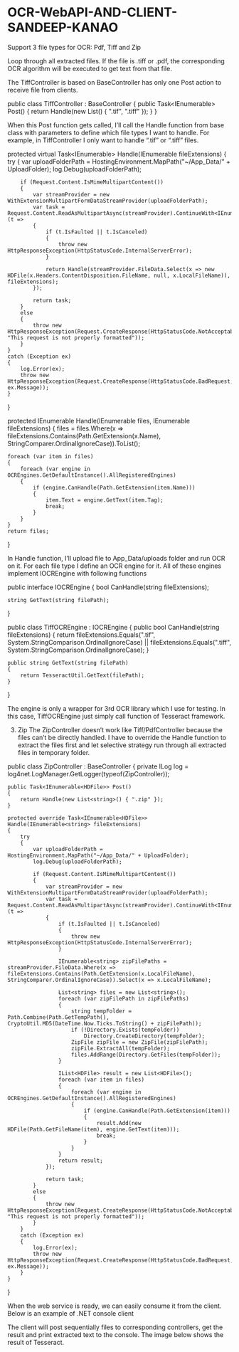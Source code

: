 # OCR-WebAPI-AND-CLIENT-SANDEEP-KANAO


Support 3 file types for OCR: Pdf, Tiff and Zip

Loop through all extracted files. If the file is .tiff or .pdf, the corresponding OCR algorithm will be executed to get text from that file.

The TiffController is based on BaseController has only one Post action to receive file from clients.

public class TiffController : BaseController
{
    public Task<IEnumerable<HDFile>> Post()
    {
        return Handle(new List<string>() { ".tif", ".tiff" });
    }
}

When this Post function gets called, I’ll call the Handle function from base class with parameters to define which file types I want to handle. For example, in TiffController I only want to handle “.tif” or “.tiff” files.

protected virtual Task<IEnumerable<HDFile>> Handle(IEnumerable<string> fileExtensions)
{
    try
    {
        var uploadFolderPath = HostingEnvironment.MapPath("~/App_Data/" + UploadFolder);
        log.Debug(uploadFolderPath);
 
        if (Request.Content.IsMimeMultipartContent())
        {
            var streamProvider = new WithExtensionMultipartFormDataStreamProvider(uploadFolderPath);
            var task = Request.Content.ReadAsMultipartAsync(streamProvider).ContinueWith<IEnumerable<HDFile>>(t =>
            {
                if (t.IsFaulted || t.IsCanceled)
                {
                    throw new HttpResponseException(HttpStatusCode.InternalServerError);
                }
 
                return Handle(streamProvider.FileData.Select(x => new HDFile(x.Headers.ContentDisposition.FileName, null, x.LocalFileName)), fileExtensions);
            });
 
            return task;
        }
        else
        {
            throw new HttpResponseException(Request.CreateResponse(HttpStatusCode.NotAcceptable, "This request is not properly formatted"));
        }
    }
    catch (Exception ex)
    {
        log.Error(ex);
        throw new HttpResponseException(Request.CreateResponse(HttpStatusCode.BadRequest, ex.Message));
    }
}
 
protected IEnumerable<HDFile> Handle(IEnumerable<HDFile> files, IEnumerable<string> fileExtensions)
{
    files = files.Where(x => fileExtensions.Contains(Path.GetExtension(x.Name), StringComparer.OrdinalIgnoreCase)).ToList();
 
    foreach (var item in files)
    {
        foreach (var engine in OCREngines.GetDefaultInstance().AllRegisteredEngines)
        {
            if (engine.CanHandle(Path.GetExtension(item.Name)))
            {
                item.Text = engine.GetText(item.Tag);
                break;
            }
        }
    }
    return files;
}


In Handle function, I’ll upload file to App_Data/uploads folder and run OCR on it. For each file type I define an OCR engine for it. All of these engines implement IOCREngine with following functions

public interface IOCREngine
{
    bool CanHandle(string fileExtensions);
 
    string GetText(string filePath);
}
 
public class TiffOCREngine : IOCREngine
{
    public bool CanHandle(string fileExtensions)
    {
        return fileExtensions.Equals(".tif", System.StringComparison.OrdinalIgnoreCase) || fileExtensions.Equals(".tiff", System.StringComparison.OrdinalIgnoreCase);
    }
 
    public string GetText(string filePath)
    {
        return TesseractUtil.GetText(filePath);
    }
}

The engine is only a wrapper for 3rd OCR library which I use for testing. In this case, TiffOCREngine just simply call function of Tesseract framework.

3. Zip
The ZipController doesn’t work like Tiff/PdfController because the files can’t be directly handled. I have to override the Handle function to extract the files first and let selective strategy run through all extracted files in temporary folder.

public class ZipController : BaseController
{
    private ILog log = log4net.LogManager.GetLogger(typeof(ZipController));
 
    public Task<IEnumerable<HDFile>> Post()
    {
        return Handle(new List<string>() { ".zip" });
    }
 
    protected override Task<IEnumerable<HDFile>> Handle(IEnumerable<string> fileExtensions)
    {
        try
        {
            var uploadFolderPath = HostingEnvironment.MapPath("~/App_Data/" + UploadFolder);
            log.Debug(uploadFolderPath);
 
            if (Request.Content.IsMimeMultipartContent())
            {
                var streamProvider = new WithExtensionMultipartFormDataStreamProvider(uploadFolderPath);
                var task = Request.Content.ReadAsMultipartAsync(streamProvider).ContinueWith<IEnumerable<HDFile>>(t =>
                {
                    if (t.IsFaulted || t.IsCanceled)
                    {
                        throw new HttpResponseException(HttpStatusCode.InternalServerError);
                    }
 
                    IEnumerable<string> zipFilePaths = streamProvider.FileData.Where(x => fileExtensions.Contains(Path.GetExtension(x.LocalFileName), StringComparer.OrdinalIgnoreCase)).Select(x => x.LocalFileName);
 
                    List<string> files = new List<string>();
                    foreach (var zipFilePath in zipFilePaths)
                    {
                        string tempFolder = Path.Combine(Path.GetTempPath(), CryptoUtil.MD5(DateTime.Now.Ticks.ToString() + zipFilePath));
                        if (!Directory.Exists(tempFolder))
                            Directory.CreateDirectory(tempFolder);
                        ZipFile zipFile = new ZipFile(zipFilePath);
                        zipFile.ExtractAll(tempFolder);
                        files.AddRange(Directory.GetFiles(tempFolder));
                    }
 
                    IList<HDFile> result = new List<HDFile>();
                    foreach (var item in files)
                    {
                        foreach (var engine in OCREngines.GetDefaultInstance().AllRegisteredEngines)
                        {
                            if (engine.CanHandle(Path.GetExtension(item)))
                            {
                                result.Add(new HDFile(Path.GetFileName(item), engine.GetText(item)));
                                break;
                            }
                        }
                    }
                    return result;
                });
 
                return task;
            }
            else
            {
                throw new HttpResponseException(Request.CreateResponse(HttpStatusCode.NotAcceptable, "This request is not properly formatted"));
            }
        }
        catch (Exception ex)
        {
            log.Error(ex);
            throw new HttpResponseException(Request.CreateResponse(HttpStatusCode.BadRequest, ex.Message));
        }
    }
}


When the web service is ready, we can easily consume it from the client. Below is an example of .NET console client

The client will post sequentially files to corresponding controllers, get the result and print extracted text to the console. The image below shows the result of Tesseract.

